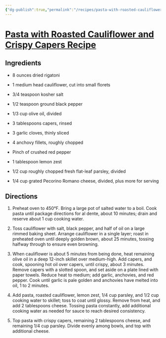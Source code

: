 ```yaml
---
{"dg-publish":true,"permalink":"/recipes/pasta-with-roasted-cauliflower-capers/","tags":["Recipes"]}
---
```


# [Pasta with Roasted Cauliflower and Crispy Capers Recipe](https://www.foodandwine.com/recipes/pasta-roasted-cauliflower-and-crispy-capers)

## Ingredients

-   8 ounces dried rigatoni
    
-   1 medium head cauliflower, cut into small florets
    
-   3/4 teaspoon kosher salt
    
-   1/2 teaspoon ground black pepper
    
-   1/3 cup olive oil, divided
    
-   3 tablespoons capers, rinsed
    
-   3 garlic cloves, thinly sliced
    
-   4 anchovy fillets, roughly chopped
    
-   Pinch of crushed red pepper
    
-   1 tablespoon lemon zest
    
-   1/2 cup roughly chopped fresh flat-leaf parsley, divided
    
-   1/4 cup grated Pecorino Romano cheese, divided, plus more for serving
    

## Directions

1.  Preheat oven to 450°F. Bring a large pot of salted water to a boil. Cook pasta until package directions for al dente, about 10 minutes; drain and reserve about 1 cup cooking water.
    
2.  Toss cauliflower with salt, black pepper, and half of oil on a large rimmed baking sheet. Arrange cauliflower in a single layer; roast in preheated oven until deeply golden brown, about 25 minutes, tossing halfway through to ensure even browning.
    
3.  When cauliflower is about 5 minutes from being done, heat remaining olive oil in a deep 12-inch skillet over medium-high. Add capers, and cook, spooning hot oil over capers, until crispy, about 3 minutes. Remove capers with a slotted spoon, and set aside on a plate lined with paper towels. Reduce heat to medium; add garlic, anchovies, and red pepper. Cook until garlic is pale golden and anchovies have melted into oil, 1 to 2 minutes.
    
4.  Add pasta, roasted cauliflower, lemon zest, 1/4 cup parsley, and 1/2 cup cooking water to skillet; toss to coat until glossy. Remove from heat, and add 2 tablespoons cheese. Tossing pasta constantly, add additional cooking water as needed for sauce to reach desired consistency.
    
5.  Top pasta with crispy capers, remaining 2 tablespoons cheese, and remaining 1/4 cup parsley. Divide evenly among bowls, and top with additional cheese.
    